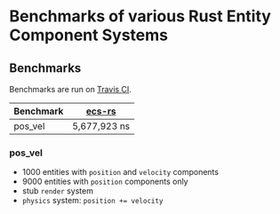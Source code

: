 # Benchmarks of various Rust Entity Component Systems

## Benchmarks
Benchmarks are run on [Travis CI](https://travis-ci.org/lschmierer/ecs_bench/).

 Benchmark | [ecs-rs](https://github.com/HeroesGrave/ecs-rs)
 --------- |:-----------------------------------------------:
 pos_vel   | 5,677,923 ns

### pos_vel
 * 1000 entities with `position` and `velocity` components
 * 9000 entities with `position` components only
 * stub `render` system
 * `physics` system: `position += velocity`
